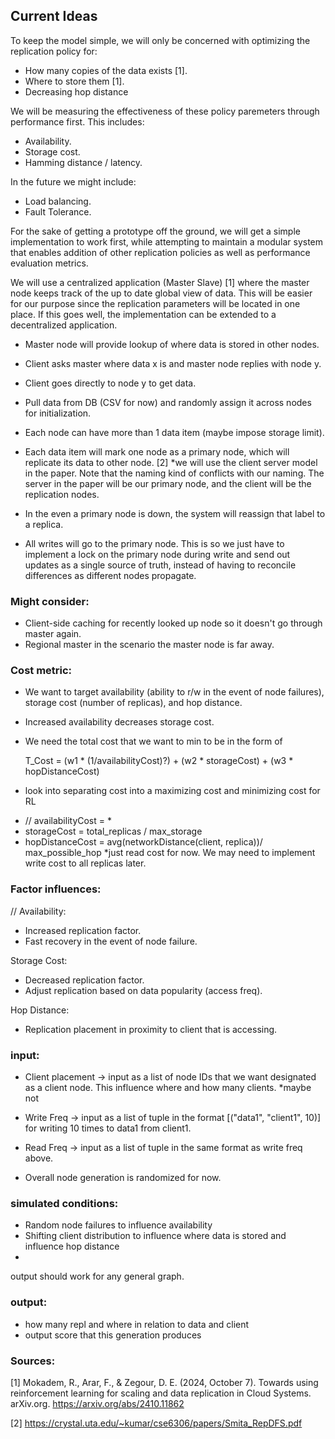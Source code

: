 ## Current Ideas
To keep the model simple, we will only be concerned with optimizing the replication policy for:
- How many copies of the data exists [1].
- Where to store them [1]. 
- Decreasing hop distance

We will be measuring the effectiveness of these policy paremeters through performance first. This includes:
- Availability.
- Storage cost.
- Hamming distance / latency.

In the future we might include:
- Load balancing.
- Fault Tolerance.

For the sake of getting a prototype off the ground, we will get a simple implementation to work first, while attempting to maintain a modular system that enables addition of other replication policies as well as performance evaluation metrics.

We will use a centralized application (Master Slave) [1] where the master node keeps track of the up to date global view of data. This will be easier for our purpose since the replication parameters will be located in one place. If this goes well, the implementation can be extended to a decentralized application.

- Master node will provide lookup of where data is stored in other nodes.
- Client asks master where data x is and master node replies with node y.
- Client goes directly to node y to get data.

- Pull data from DB (CSV for now) and randomly assign it across nodes for initialization. 
- Each node can have more than 1 data item (maybe impose storage limit). 
- Each data item will mark one node as a primary node, which will replicate its data to other node. [2] *we will use the client server model in the paper. Note that the naming kind of conflicts with our naming. The server in the paper will be our primary node, and the client will be the replication nodes.
- In the even a primary node is down, the system will reassign that label to a replica. 
- All writes will go to the primary node. This is so we just have to implement a lock on the primary node during write and send out updates as a single source of truth, instead of having to reconcile differences as different nodes propagate.

### Might consider:
- Client-side caching for recently looked up node so it doesn't go through master again.
- Regional master in the scenario the master node is far away.

### Cost metric:
- We want to target availability (ability to r/w in the event of node failures), storage cost (number of replicas), and hop distance. 
- Increased availability decreases storage cost.
- We need the total cost that we want to min to be in the form of 
 
  T_Cost = (w1 * (1/availabilityCost)?) + (w2 * storageCost) + (w3 * hopDistanceCost)

* look into separating cost into a maximizing cost and minimizing cost for RL
- // availabilityCost = *
- storageCost = total_replicas / max_storage
- hopDistanceCost = avg(networkDistance(client, replica))/ max_possible_hop *just read cost for now. We may need to implement write cost to all replicas later.

### Factor influences:
// Availability:
- Increased replication factor.
- Fast recovery in the event of node failure.

Storage Cost:
- Decreased replication factor.
- Adjust replication based on data popularity (access freq).

Hop Distance:
- Replication placement in proximity to client that is accessing.

### input:
- Client placement -> input as a list of node IDs that we want designated as a client node. This influence where and how many clients. *maybe not
- Write Freq -> input as a list of tuple in the format [("data1", "client1", 10)] for writing 10 times to data1 from client1.
- Read Freq -> input as a list of tuple in the same format as write freq above.

- Overall node generation is randomized for now.

### simulated conditions:
- Random node failures to influence availability
- Shifting client distribution to influence where data is stored and influence hop distance
- 

output should work for any general graph.

### output:
- how many repl and where in relation to data and client
- output score that this generation produces

### Sources:
[1] Mokadem, R., Arar, F., & Zegour, D. E. (2024, October 7). Towards using reinforcement learning for scaling and data replication in Cloud Systems. arXiv.org. https://arxiv.org/abs/2410.11862 

[2] https://crystal.uta.edu/~kumar/cse6306/papers/Smita_RepDFS.pdf 